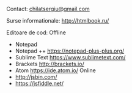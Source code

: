Contact:
chilatsergiu@gmail.com

Surse informationale:
http://htmlbook.ru/

Editoare de cod:
Offline
* Notepad
* Notepad ++ https://notepad-plus-plus.org/
* Sublime Text https://www.sublimetext.com/
* Brackets http://brackets.io/
* Atom https://ide.atom.io/
Online
* http://jsbin.com/
* https://jsfiddle.net/

